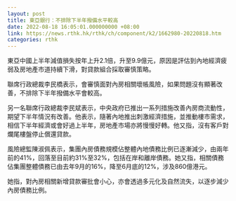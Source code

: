 ```yaml
---
layout: post
title: 東亞銀行：不排除下半年撥備水平較高
date: 2022-08-18 16:05:01.000000000 +08:00
link: https://news.rthk.hk/rthk/ch/component/k2/1662980-20220818.htm
categories: rthk
---
```


東亞中國上半年減值損失按年上升2.1倍，升至9.9億元，原因是評估到內地經濟疲弱及房地產市道持續下滑，對貸款組合採取審慎策略。

聯席行政總裁李民橋表示，會審慎面對內房相關壞帳風險，如果問題沒有顯著改善，不排除下半年撥備水平會較高。

另一名聯席行政總裁李民斌表示，中央政府已推出一系列措施改善內房商流動性，期望下半年情況有改善。他表示，隨著內地推出刺激經濟措施，並推動樓市需求，相信下半年經濟或會好過上半年，房地產市場亦將慢慢好轉。他又指，沒有客戶對爛尾樓盤停止償還貸款。

風險總監陳淑佩表示，集團內房債務規模佔整體內地債務比例已逐漸減少，由兩年前的41%，回落至目前約31%至32%，包括在岸和離岸債務。她又指，相關債務佔集團整體債務已由去年9月的16%，降至6月底的12%，涉及860億港元。

她指，對內房相關新增貸款審批會小心，亦會透過多元化及自然流失，以逐步減少內房債務比例。
